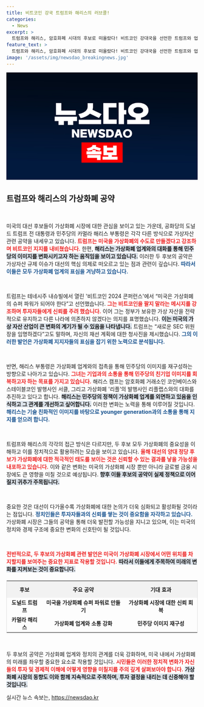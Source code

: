 ```yaml
---
title: 비트코인 강국 트럼프와 해리스의 러브콜!
categories:
  - News
excerpt: >
  트럼프와 해리스, 암호화폐 시대의 후보로 떠올랐다! 비트코인 강대국을 선언한 트럼프와 업계와의 접촉을 시도하는 해리스. 대선이 다가오며 가상화폐 이슈가 뜨겁게 달아오른다.
feature_text: >
  트럼프와 해리스, 암호화폐 시대의 후보로 떠올랐다! 비트코인 강대국을 선언한 트럼프와 업계와의 접촉을 시도하는 해리스. 대선이 다가오며 가상화폐 이슈가 뜨겁게 달아오른다.
image: '/assets/img/newsdao_breakingnews.jpg'
---
```


<p><img src="/assets/img/newsdao_breakingnews.jpg" alt="ontimetimes 속보" /></p>

<h2 data-ke-size="size26">트럼프와 해리스의 가상화폐 공약</h2>

<p data-ke-size="size16">&nbsp;</p>

<p>미국의 대선 후보들이 가상화폐 시장에 대한 관심을 보이고 있는 가운데, 공화당의 도널드 트럼프 전 대통령과 민주당의 카멀라 해리스 부통령은 각각 다른 방식으로 가상자산 관련 공약을 내세우고 있습니다. <b><span style="color: #ee2323;">트럼프는 미국을 가상화폐의 수도로 만들겠다고 강조하며 비트코인 지지를 내비쳤습니다.</span></b> 한편, <b><span style="background-color: #21538527;">해리스는 가상화폐 업계와의 대화를 통해 민주당의 이미지를 변화시키고자 하는 움직임을 보이고 있습니다.</span></b> 이러한 두 후보의 공약은 가상자산 규제 이슈가 대선의 핵심 의제로 떠오르고 있는 점과 관련이 깊습니다. <b><span style="color: #1a5490;">따라서 이들은 모두 가상화폐 업계의 표심을 겨냥하고 있습니다.</span></b></p>

<p data-ke-size="size16">&nbsp;</p>

<p>트럼프는 테네시주 내슈빌에서 열린 '비트코인 2024 콘퍼런스'에서 “미국은 가상화폐의 슈퍼 파워가 되어야 한다”고 선언했습니다. <b><span style="color: #ee2323;">그는 비트코인을 팔지 말라는 메시지를 강조하며 투자자들에게 신뢰를 주려 했습니다.</span></b> 이어 그는 정부가 보유한 가상 자산을 전략적으로 유지하고 다른 나라에 의존하지 않겠다는 의지를 표명했습니다. <b><span style="background-color: #21538527;">이는 미국의 가상 자산 산업이 큰 변화의 계기가 될 수 있음을 나타냅니다.</span></b> 트럼프는 “새로운 SEC 위원장을 임명하겠다”고도 말하며, 자신의 재선 계획에 대한 청사진을 제시했습니다. <b><span style="color: #1a5490;">그의 이러한 발언은 가상화폐 지지자들의 표심을 잡기 위한 노력으로 분석됩니다.</span></b></p>

<p data-ke-size="size16">&nbsp;</p>

<p>반면, 해리스 부통령은 가상화폐 업계와의 접촉을 통해 민주당의 이미지를 재구성하는 방향으로 나아가고 있습니다. <b><span style="color: #ee2323;">그녀는 기업과의 소통을 통해 민주당의 친기업 이미지를 회복하고자 하는 목표를 가지고 있습니다.</span></b> 해리스 캠프는 암호화폐 거래소인 코인베이스와 스테이블코인 발행사인 서클, 그리고 가상화폐 '리플'의 발행사인 리플랩스와의 대화를 추진하고 있다고 합니다. <b><span style="background-color: #21538527;">해리스는 민주당의 정책이 가상화폐 업계를 외면하고 있음을 인식하고 그 관계를 개선하고 싶어합니다.</span></b> 이러한 변화는 노력을 통해 이루어질 것입니다. <b><span style="color: #1a5490;">해리스는 기술 친화적인 이미지를 바탕으로 younger generation과의 소통을 통해 지지를 얻으려 합니다.</span></b></p>

<p data-ke-size="size16">&nbsp;</p>

<p>트럼프와 해리스의 각각의 접근 방식은 다르지만, 두 후보 모두 가상화폐의 중요성을 이해하고 이를 정치적으로 활용하려는 모습을 보이고 있습니다. <b><span style="color: #ee2323;">올해 대선의 양대 정당 후보가 가상화폐에 대한 적극적인 태도를 보이는 것은 신뢰할 수 있는 결과를 낳을 가능성을 내포하고 있습니다.</span></b> 이와 같은 변화는 미국의 가상화폐 시장 뿐만 아니라 글로벌 금융 시장에도 큰 영향을 미칠 것으로 예상됩니다. <b><span style="background-color: #21538527;">향후 이들 후보의 공약이 실제 정책으로 이어질지 귀추가 주목됩니다.</span></b> </p>

<p data-ke-size="size16">&nbsp;</p>

<p>중요한 것은 대선이 다가올수록 가상화폐에 대한 논의가 더욱 심화되고 활성화될 것이라는 점입니다. <b><span style="color: #1a5490;">정치인들은 투자자들과의 신뢰를 쌓는 것이 중요함을 자각하고 있습니다.</span></b> 가상화폐 시장은 그들의 공약을 통해 더욱 발전할 가능성을 지니고 있으며, 이는 미국의 정치와 경제 구조에 중요한 변화의 신호탄이 될 것입니다. </p>

<p data-ke-size="size16">&nbsp;</p>

<p><b><span style="color: #ee2323;">전반적으로, 두 후보의 가상화폐 관련 발언은 미국이 가상화폐 시장에서 어떤 위치를 차지할지를 보여주는 중요한 지표로 작용할 것입니다.</span></b> <b><span style="background-color: #21538527;">따라서 이들에게 주목하여 미래의 변화를 지켜보는 것이 중요합니다.</span></b> </p>

<table style="border-collapse: collapse; border: 1px solid #ddd; width: 100%; margin-top: 20px;">
<tr>
<th style="text-align: center; background-color: #f2f2f2; padding: 12px;"><b>후보</b></th>
<th style="text-align: center; background-color: #f2f2f2; padding: 12px;"><b>주요 공약</b></th>
<th style="text-align: center; background-color: #f2f2f2; padding: 12px;"><b>기대 효과</b></th>
</tr>
<tr>
<td style="text-align: center; height: 17px;"><b>도널드 트럼프</b></td>
<td style="text-align: center; height: 17px;"><b>미국을 가상화폐 슈퍼 파워로 만들기</b></td>
<td style="text-align: center; height: 17px;"><b>가상화폐 시장에 대한 신뢰 회복</b></td>
</tr>
<tr>
<td style="text-align: center; height: 17px;"><b>카멀라 해리스</b></td>
<td style="text-align: center; height: 17px;"><b>가상화폐 업계와 소통 강화</b></td>
<td style="text-align: center; height: 17px;"><b>민주당 이미지 재구성</b></td>
</tr>
</table>

<p data-ke-size="size16">&nbsp;</p>

<p>두 후보의 공약은 가상화폐 업계와 정치의 관계를 더욱 강화하며, 미국 내에서 가상화폐의 미래를 좌우할 중요한 요소로 작용할 것입니다. <b><span style="color: #ee2323;">시민들은 이러한 정치적 변화가 자신들의 투자 및 경제적 이해에 어떻게 영향을 미칠지를 주의 깊게 살펴보아야 합니다.</span></b> <b><span style="background-color: #21538527;">가상화폐 시장의 동향도 이와 함께 지속적으로 주목하며, 투자 결정을 내리는 데 신중해야 할 것입니다.</span></b> </p>
실시간 뉴스 속보는, <a href="https://newsdao.kr" rel="dofollow">https://newsdao.kr</a>


